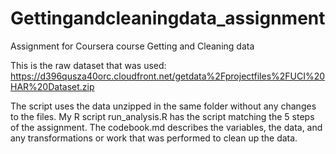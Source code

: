 # Gettingandcleaningdata_assignment
Assignment for Coursera course Getting and Cleaning data

This is the raw dataset that was used: https://d396qusza40orc.cloudfront.net/getdata%2Fprojectfiles%2FUCI%20HAR%20Dataset.zip

The script uses the data unzipped in the same folder without any changes to the files. 
My R script run_analysis.R has the script matching the 5 steps of the assignment. 
The codebook.md describes the variables, the data, and any transformations or work that was performed to clean up the data. 
